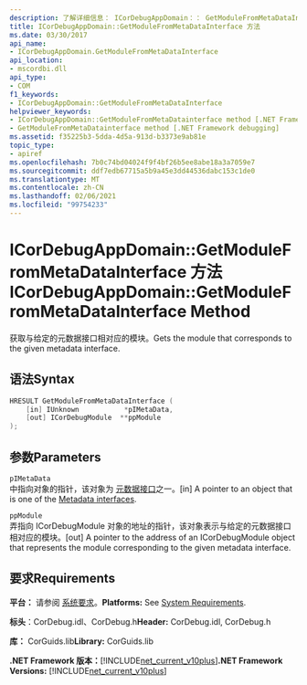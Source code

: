 ```yaml
---
description: 了解详细信息： ICorDebugAppDomain：： GetModuleFromMetaDataInterface 方法
title: ICorDebugAppDomain::GetModuleFromMetaDataInterface 方法
ms.date: 03/30/2017
api_name:
- ICorDebugAppDomain.GetModuleFromMetaDataInterface
api_location:
- mscordbi.dll
api_type:
- COM
f1_keywords:
- ICorDebugAppDomain::GetModuleFromMetaDataInterface
helpviewer_keywords:
- ICorDebugAppDomain::GetModuleFromMetaDatainterface method [.NET Framework debugging]
- GetModuleFromMetaDatainterface method [.NET Framework debugging]
ms.assetid: f35225b3-5dda-4d5a-913d-b3373e9ab81e
topic_type:
- apiref
ms.openlocfilehash: 7b0c74bd04024f9f4bf26b5ee8abe18a3a7059e7
ms.sourcegitcommit: ddf7edb67715a5b9a45e3dd44536dabc153c1de0
ms.translationtype: MT
ms.contentlocale: zh-CN
ms.lasthandoff: 02/06/2021
ms.locfileid: "99754233"
---
```

# <a name="icordebugappdomaingetmodulefrommetadatainterface-method"></a><span data-ttu-id="b8eb8-103">ICorDebugAppDomain::GetModuleFromMetaDataInterface 方法</span><span class="sxs-lookup"><span data-stu-id="b8eb8-103">ICorDebugAppDomain::GetModuleFromMetaDataInterface Method</span></span>

<span data-ttu-id="b8eb8-104">获取与给定的元数据接口相对应的模块。</span><span class="sxs-lookup"><span data-stu-id="b8eb8-104">Gets the module that corresponds to the given metadata interface.</span></span>  
  
## <a name="syntax"></a><span data-ttu-id="b8eb8-105">语法</span><span class="sxs-lookup"><span data-stu-id="b8eb8-105">Syntax</span></span>  
  
```cpp  
HRESULT GetModuleFromMetaDataInterface (  
    [in] IUnknown           *pIMetaData,  
    [out] ICorDebugModule  **ppModule  
);  
```  
  
## <a name="parameters"></a><span data-ttu-id="b8eb8-106">参数</span><span class="sxs-lookup"><span data-stu-id="b8eb8-106">Parameters</span></span>  

 `pIMetaData`  
 <span data-ttu-id="b8eb8-107">中指向对象的指针，该对象为 [元数据接口](../metadata/metadata-interfaces.md)之一。</span><span class="sxs-lookup"><span data-stu-id="b8eb8-107">[in] A pointer to an object that is one of the [Metadata interfaces](../metadata/metadata-interfaces.md).</span></span>  
  
 `ppModule`  
 <span data-ttu-id="b8eb8-108">弄指向 ICorDebugModule 对象的地址的指针，该对象表示与给定的元数据接口相对应的模块。</span><span class="sxs-lookup"><span data-stu-id="b8eb8-108">[out] A pointer to the address of an ICorDebugModule object that represents the module corresponding to the given metadata interface.</span></span>  
  
## <a name="requirements"></a><span data-ttu-id="b8eb8-109">要求</span><span class="sxs-lookup"><span data-stu-id="b8eb8-109">Requirements</span></span>  

 <span data-ttu-id="b8eb8-110">**平台：** 请参阅 [系统要求](../../get-started/system-requirements.md)。</span><span class="sxs-lookup"><span data-stu-id="b8eb8-110">**Platforms:** See [System Requirements](../../get-started/system-requirements.md).</span></span>  
  
 <span data-ttu-id="b8eb8-111">**标头**：CorDebug.idl、CorDebug.h</span><span class="sxs-lookup"><span data-stu-id="b8eb8-111">**Header:** CorDebug.idl, CorDebug.h</span></span>  
  
 <span data-ttu-id="b8eb8-112">**库：** CorGuids.lib</span><span class="sxs-lookup"><span data-stu-id="b8eb8-112">**Library:** CorGuids.lib</span></span>  
  
 <span data-ttu-id="b8eb8-113">**.NET Framework 版本：**[!INCLUDE[net_current_v10plus](../../../../includes/net-current-v10plus-md.md)]</span><span class="sxs-lookup"><span data-stu-id="b8eb8-113">**.NET Framework Versions:** [!INCLUDE[net_current_v10plus](../../../../includes/net-current-v10plus-md.md)]</span></span>

